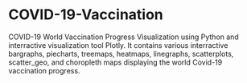 # COVID-19-Vaccination
COVID-19 World Vaccination Progress Visualization using Python and interractive visualization tool Plotly. It contains various interractive bargraphs, piecharts, treemaps, heatmaps, linegraphs, scatterplots, scatter_geo, and choropleth maps displaying the world Covid-19 vaccination progress.  
